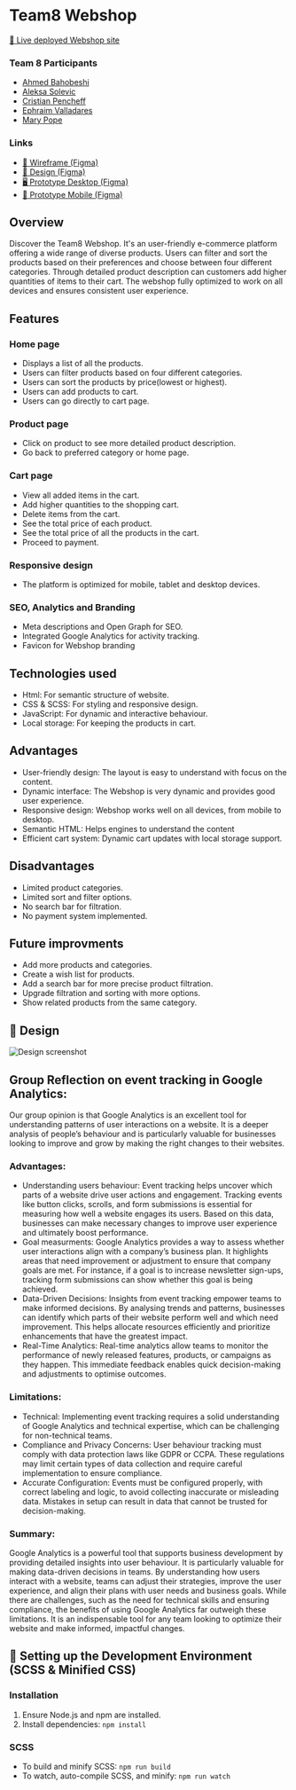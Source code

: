# Team8 Webshop

[🔗 Live deployed Webshop site](https://cribepencheff.github.io/chas-team8-webshop/)

### Team 8 Participants
- [Ahmed Bahobeshi](https://github.com/Ahmed-ChasAcademy)
- [Aleksa Solevic](https://github.com/AleksaSolevic)
- [Cristian Pencheff](https://github.com/cribepencheff)
- [Ephraim Valladares](https://github.com/EphraimVC)
- [Mary Pope](https://github.com/marypope19)

### Links
- [📐 Wireframe (Figma)](https://www.figma.com/design/E1tge0x4pZFkjxhK75hvb4/Webshop?node-id=0-1)
- [🎨 Design (Figma)](https://www.figma.com/design/E1tge0x4pZFkjxhK75hvb4/Webshop?node-id=2-4)
- [🖥️ Prototype Desktop (Figma)](https://www.figma.com/proto/E1tge0x4pZFkjxhK75hvb4/Webshop?page-id=2%3A4&node-id=313-1662&node-type=frame&viewport=-177%2C1974%2C2.11&t=2yKPkxKayzYPK0IW-9&scaling=min-zoom&content-scaling=fixed&starting-point-node-id=313%3A1662&show-proto-sidebar=1)
- [📱 Prototype Mobile (Figma)](https://www.figma.com/proto/E1tge0x4pZFkjxhK75hvb4/Webshop?page-id=2%3A4&node-id=344-2320&node-type=frame&viewport=-177%2C1974%2C2.11&t=2yKPkxKayzYPK0IW-9&scaling=min-zoom&content-scaling=fixed&starting-point-node-id=344%3A2320&show-proto-sidebar=1)

## Overview
Discover the Team8 Webshop. It's an user-friendly e-commerce platform offering a wide range of diverse products. Users can filter and sort the products based on their preferences and choose between four different categories. Through detailed product description can customers add higher quantities of items to their cart. The webshop fully optimized to work on all devices and ensures consistent user experience.


## Features
### Home page
- Displays a list of all the products.
- Users can filter products based on four different categories.
- Users can sort the products by price(lowest or highest).
- Users can add products to cart.
- Users can go directly to cart page.

### Product page
- Click on product to see more detailed product description.
- Go back to preferred category or home page.

### Cart page
- View all added items in the cart.
- Add higher quantities to the shopping cart.
- Delete items from the cart.
- See the total price of each product.
- See the total price of all the products in the cart.
- Proceed to payment.

### Responsive design
- The platform is optimized for mobile, tablet and desktop devices.

### SEO, Analytics and Branding
- Meta descriptions and Open Graph for SEO.
- Integrated Google Analytics for activity tracking.
- Favicon for Webshop branding


## Technologies used
- Html: For semantic structure of website.
- CSS & SCSS: For styling and responsive design.
- JavaScript: For dynamic and interactive behaviour.
- Local storage: For keeping the products in cart.


## Advantages
- User-friendly design: The layout is easy to understand with focus on the content.
- Dynamic interface: The Webshop is very dynamic and provides good user experience.
- Responsive design: Webshop works well on all devices, from mobile to desktop.
- Semantic HTML: Helps engines to understand the content
- Efficient cart system: Dynamic cart updates with local storage support.

## Disadvantages
- Limited product categories.
- Limited sort and filter options.
- No search bar for filtration.
- No payment system implemented.

## Future improvments
- Add more products and categories.
- Create a wish list for products.
- Add a search bar for more precise product filtration.
- Upgrade filtration and sorting with more options.
- Show related products from the same category.

## 🎨 Design
![Design screenshot](https://github.com/cribepencheff/chas-team8-webshop/raw/main/team8-webshop.webp)

## Group Reflection on event tracking in Google Analytics:
Our group opinion is that Google Analytics is an excellent tool for understanding patterns of user interactions on a website. It is a deeper analysis of people’s behaviour and is particularly valuable for businesses looking to improve and grow by making the right changes to their websites.

### Advantages:
-  Understanding users behaviour: Event tracking helps uncover which parts of a website drive user actions and engagement. Tracking events like button clicks, scrolls, and form submissions is essential for measuring how well a website engages its users. Based on this data, businesses can make necessary changes to improve user experience and ultimately boost performance.
- Goal measurments: Google Analytics provides a way to assess whether user interactions align with a company’s business plan. It highlights areas that need improvement or adjustment to ensure that company goals are met. For instance, if a goal is to increase newsletter sign-ups, tracking form submissions can show whether this goal is being achieved.
- Data-Driven Decisions:  Insights from event tracking empower teams to make informed decisions. By analysing trends and patterns, businesses can identify which parts of their website perform well and which need improvement. This helps allocate resources efficiently and prioritize enhancements that have the greatest impact.
- Real-Time Analytics: Real-time analytics allow teams to monitor the performance of newly released features, products, or campaigns as they happen. This immediate feedback enables quick decision-making and adjustments to optimise outcomes.

### Limitations:
- Technical:  Implementing event tracking requires a solid understanding of Google Analytics and technical expertise, which can be challenging for non-technical teams.
-  Compliance and Privacy Concerns: User behaviour tracking must comply with data protection laws like GDPR or CCPA. These regulations may limit certain types of data collection and require careful implementation to ensure compliance.
- Accurate Configuration:  Events must be configured properly, with correct labeling and logic, to avoid collecting inaccurate or misleading data. Mistakes in setup can result in data that cannot be trusted for decision-making.

### Summary:
Google Analytics is a powerful tool that supports business development by providing detailed insights into user behaviour. It is particularly valuable for making data-driven decisions in teams. By understanding how users interact with a website, teams can adjust their strategies, improve the user experience, and align their plans with user needs and business goals. While there are challenges, such as the need for technical skills and ensuring compliance, the benefits of using Google Analytics far outweigh these limitations. It is an indispensable tool for any team looking to optimize their website and make informed, impactful changes.

<!--
## Our Google Analytics Tags:
![Google Analytics screenshot](https://github.com/cribepencheff/chas-team8-webshop/raw/main/analytics.webp)

### t8_add_to_cart:
This tag is used to track when users add items to their shopping cart. It gives us a better understanding of what products are catching people’s attention and helps us learn more about their shopping habits.

### t8_open_modal
This tag is designed to track user interest in different products and their detailed descriptions on our website. It helps us understand which products capture the most attention and how users engage with additional product information.

### t8_delete_from_cart
This tag is created to track user behaviour when removing items from their shopping cart. It provides insights into user reactions, helping us identify patterns or potential pain points during the purchase process.
-->

## 💾 Setting up the Development Environment (SCSS & Minified CSS)
### Installation
 1. Ensure Node.js and npm are installed.
 2. Install dependencies:
`npm install`

### SCSS
 - To build and minify SCSS:
 `npm run build`
 - To watch, auto-compile SCSS, and minify:
 `npm run watch`
